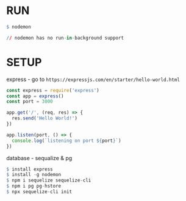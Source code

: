 # RUN 
```q
$ nodemon

// nodemon has no run-in-background support
```
# SETUP
express - go to `https://expressjs.com/en/starter/hello-world.html`
```ts
const express = require('express')
const app = express()
const port = 3000

app.get('/', (req, res) => {
  res.send('Hello World!')
})

app.listen(port, () => {
  console.log(`listening on port ${port}`)
})
```
database - sequalize & pg
```q
$ install express
$ install -g nodemon
$ npm i sequelize sequelize-cli
$ npm i pg pg-hstore
$ npx sequelize-cli init
```
